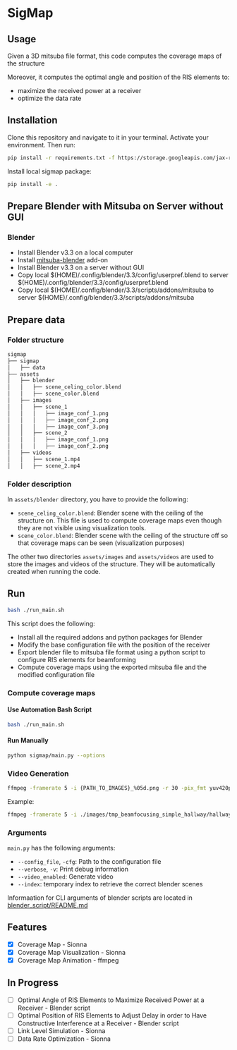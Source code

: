 # SigMap

## Usage

Given a 3D mitsuba file format, this code computes the coverage maps of the structure

Moreover, it computes the optimal angle and position of the RIS elements to:

-   maximize the received power at a receiver
-   optimize the data rate

## Installation

Clone this repository and navigate to it in your terminal. Activate your environment. Then run:

```bash
pip install -r requirements.txt -f https://storage.googleapis.com/jax-releases/jax_cuda_releases.html
```

Install local sigmap package:

```bash
pip install -e .
```

## Prepare Blender with Mitsuba on Server without GUI

### Blender

-   Install Blender v3.3 on a local computer
-   Install [mitsuba-blender](https://github.com/mitsuba-renderer/mitsuba-blender) add-on
-   Install Blender v3.3 on a server without GUI
-   Copy local $(HOME)/.config/blender/3.3/config/userpref.blend to server $(HOME)/.config/blender/3.3/config/userpref.blend
-   Copy local $(HOME)/.config/blender/3.3/scripts/addons/mitsuba to server $(HOME)/.config/blender/3.3/scripts/addons/mitsuba

## Prepare data

### Folder structure

```bash
sigmap
├── sigmap
│   ├── data
├── assets
│   ├── blender
│   │   ├── scene_celing_color.blend
│   │   ├── scene_color.blend
│   ├── images
│   │   ├── scene_1
│   │   │   ├── image_conf_1.png
│   │   │   ├── image_conf_2.png
│   │   │   ├── image_conf_3.png
│   │   ├── scene_2
│   │   │   ├── image_conf_1.png
│   │   │   ├── image_conf_2.png
│   ├── videos
│   │   ├── scene_1.mp4
│   │   ├── scene_2.mp4

```

### Folder description

In `assets/blender` directory, you have to provide the following:

-   `scene_celing_color.blend`: Blender scene with the ceiling of the structure on. This file is used to compute coverage maps even though they are not visible using visualization tools.
-   `scene_color.blend`: Blender scene with the ceiling of the structure off so that coverage maps can be seen (visualization purposes)

The other two directories `assets/images` and `assets/videos` are used to store the images and videos of the structure. They will be automatically created when running the code.

## Run

```bash
bash ./run_main.sh
```

This script does the following:

-   Install all the required addons and python packages for Blender
-   Modify the base configuration file with the position of the receiver
-   Export blender file to mitsuba file format using a python script to configure RIS elements for beamforming
-   Compute coverage maps using the exported mitsuba file and the modified configuration file

<!-- 1. Export blender file to mitsuba file format

    ```bash
    BLENDER_DIR=${HOME}/blender
    SIGMAP_DIR=${HOME}/research/sigmap
    ASSETS_DIR=${SIGMAP_DIR}/assets

    echo Exporting coverage map...
    echo Blender directory: $BLENDER_DIR
    echo Coverage map directory: $SIGMAP_DIR
    echo -e Assets directory: $ASSETS_DIR '\n'

    ${BLENDER_DIR}/blender-3.3.12-linux-x64/blender \
        -b ${BLENDER_DIR}/models/simple_hallway_color.blend \
        --python ${SIGMAP_DIR}/sigmap/blender_script/hallway.py \
            -- -cfg ${SIGMAP_DIR}/config/simple_hallway.yaml -o ${ASSETS_DIR}/blender
    echo Done
    ```

2. Compute coverage maps

    ```bash
    python ./sigmap/main.py -cfg ./config/simple_hallway.yaml --verbose --video_enabled
    ``` -->

### Compute coverage maps

#### Use Automation Bash Script

```bash
bash ./run_main.sh
```

#### Run Manually

```bash
python sigmap/main.py --options
```

### Video Generation

```bash
ffmpeg -framerate 5 -i {PATH_TO_IMAGES}_%05d.png -r 30 -pix_fmt yuv420p {OUTPUT_VIDEO_PATH}.mp4
```

Example:

```bash
ffmpeg -framerate 5 -i ./images/tmp_beamfocusing_simple_hallway/hallway_%05d.png -r 30 -pix_fmt yuv420p ./videos/beamfocusing_fr_5.mp4
```

### Arguments

`main.py` has the following arguments:

-   `--config_file`, `-cfg`: Path to the configuration file
-   `--verbose`, `-v`: Print debug information
-   `--video_enabled`: Generate video
-   `--index`: temporary index to retrieve the correct blender scenes

Informaation for CLI arguments of blender scripts are located in [blender_script/README.md](./sigmap/blender_script/README.md)

## Features

-   [x] Coverage Map - Sionna
-   [x] Coverage Map Visualization - Sionna
-   [x] Coverage Map Animation - ffmpeg

## In Progress

-   [ ] Optimal Angle of RIS Elements to Maximize Received Power at a Receiver - Blender script
-   [ ] Optimal Position of RIS Elements to Adjust Delay in order to Have Constructive Interference at a Receiver - Blender script
-   [ ] Link Level Simulation - Sionna
-   [ ] Data Rate Optimization - Sionna
